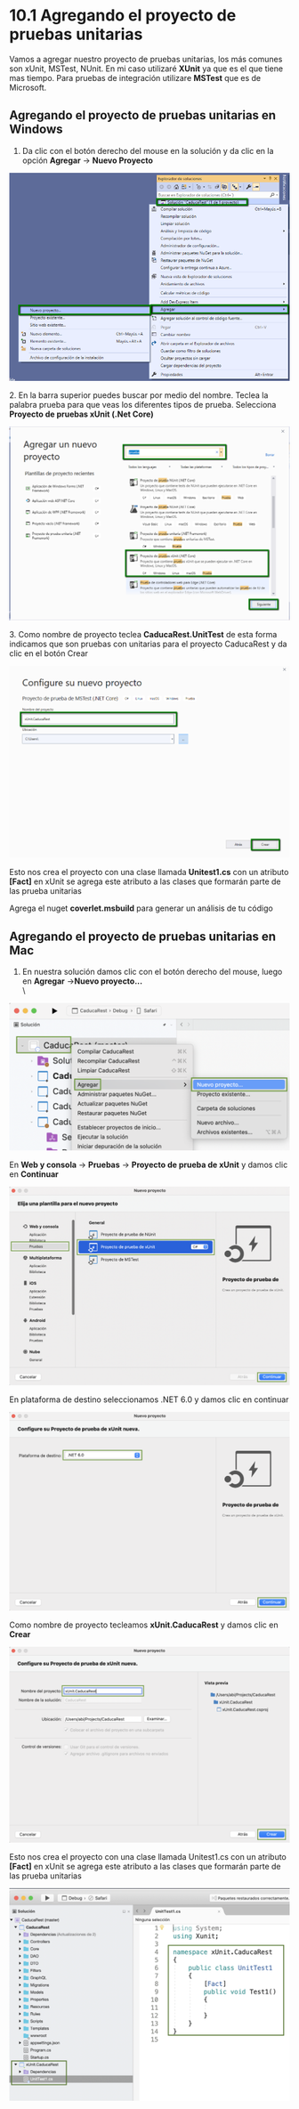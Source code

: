 # 10.1 Agregando el proyecto de pruebas unitarias

Vamos a agregar nuestro proyecto de pruebas unitarias, los más comunes son xUnit, MSTest, NUnit. En mi caso utilizaré **XUnit** ya que es el que tiene mas tiempo. Para pruebas de integración utilizare **MSTest** que es de Microsoft.&#x20;

## Agregando el proyecto de pruebas unitarias en Windows

1. Da clic con el botón derecho del mouse en la solución y da clic en la opción **Agregar** -> **Nuevo Proyecto**

![](<../.gitbook/assets/image (220).png>)

2\. En la barra superior puedes buscar por medio del nombre. Teclea la palabra prueba para que veas los diferentes tipos de prueba. Selecciona **Proyecto de pruebas xUnit (.Net Core)**

![](<../.gitbook/assets/image (223).png>)

3\. Como nombre de proyecto teclea **CaducaRest.UnitTest** de esta forma indicamos que son pruebas con unitarias para el proyecto CaducaRest y da clic en el botón Crear

![](<../.gitbook/assets/image (225).png>)

Esto nos crea el proyecto con una clase llamada **Unitest1.cs** con un atributo **\[Fact]** en xUnit se agrega este atributo a las clases que formarán parte de las prueba unitarias

Agrega el nuget **coverlet.msbuild** para generar un análisis de tu código

## Agregando el proyecto de pruebas unitarias en Mac

1. En nuestra solución damos clic con el botón derecho del mouse, luego en **Agregar** ->**Nuevo proyecto...**\
   \


![](<../.gitbook/assets/image (614).png>)

En **Web y consola** -> **Pruebas** -> **Proyecto de prueba de xUnit** y damos clic en **Continuar**

![](<../.gitbook/assets/image (623) (1) (1).png>)

En plataforma de destino seleccionamos .NET 6.0 y damos clic en continuar

![](<../.gitbook/assets/image (620) (1).png>)

Como nombre de proyecto tecleamos **xUnit.CaducaRest** y damos clic en **Crear**

![](<../.gitbook/assets/image (622) (1).png>)

Esto nos crea el proyecto con una clase llamada Unitest1.cs con un atributo **\[Fact]** en xUnit se agrega este atributo a las clases que formarán parte de las prueba unitarias

![](<../.gitbook/assets/image (190).png>)
